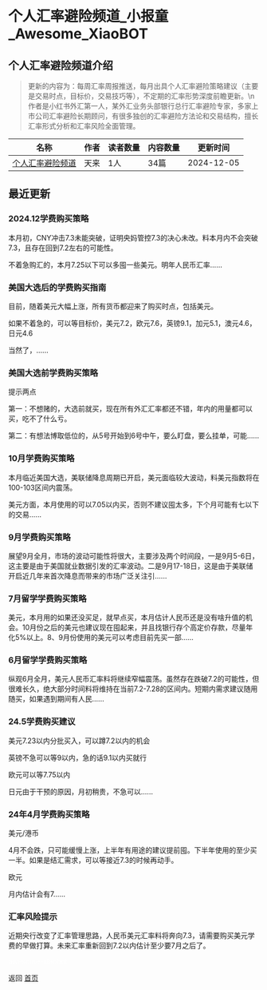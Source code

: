 # 个人汇率避险频道_小报童_Awesome_XiaoBOT

## 个人汇率避险频道介绍
> 更新的内容为：每周汇率周报推送，每月出具个人汇率避险策略建议（主要是交易时点，目标价，交易技巧等），不定期的汇率形势深度前瞻更新。\n作者是小红书外汇第一人，某外汇业务头部银行总行汇率避险专家，多家上市公司汇率避险长期顾问，有很多独创的汇率避险方法论和交易结构，擅长汇率形式分析和汇率风险全面管理。  
  


|名称|作者|读者数量|内容数量|更新时间|
|---|---|---|---|---|
|[个人汇率避险频道](https://xiaobot.net/p/28257?refer=0b133df9-27dc-423b-8101-639049001c13)|天来|1人|34篇|2024-12-05|

## 最近更新
### 2024.12学费购买策略

本月初，CNY冲击7.3未能突破，证明央妈管控7.3的决心未改。料本月内不会突破7.3，且存在回到7.2左右的可能性。

不着急购汇的，本月7.25以下可以多囤一些美元。明年人民币汇率......

### 美国大选后的学费购买指南

目前，随着美元大幅上涨，所有货币都迎来了购买时点，包括美元。

如果不着急的，可以等目标价，美元7.2，欧元7.6，英镑9.1，加元5.1，澳元4.6，日元4.6

当然了，......

### 美国大选前学费购买策略

提示两点

第一：不想赌的，大选前就买，现在所有外汇汇率都还不错，年内的用量都可以买，吃不了什么亏。

第二：有想法博取低位的，从5号开始到6号中午，要么盯盘，要么挂单，可能......

### 10月学费购买策略

本月临近美国大选，美联储降息周期已开启，美元面临较大波动，料美元指数将在100-103区间内震荡。

美元方面，本月使用的可以7.05以内买，否则不建议囤太多，下个月可能有七以下的交易......

### 9月学费购买策略

展望9月全月，市场的波动可能性将很大，主要涉及两个时间段，一是9月5-6日，这主要是由于美国就业数据引发的汇率波动。二是9月17-18日，这是由于美联储开启近几年来首次降息而带来的市场广泛关注引......

### 7月留学学费购买策略

美元，本月用的如果还没买足，就早点买，本月估计人民币还是没有啥升值的机会。10月份之后的美元也建议现在囤起来，并且找银行存个高定价存款，尽量年化5%以上。8、9月份使用的美元可以考虑目前先买一部......

### 6月留学学费购买策略

纵观6月全月，美元人民币汇率料将继续窄幅震荡。虽然存在跌破7.2的可能性，但很难长久，绝大部分时间料将维持在当前7.2-7.28的区间内。短期内需求建议随用随买，如果遇到期间有人民......

### 24.5学费购买建议

美元7.23以内分批买入，可以蹲7.2以内的机会

英镑不急可以等9以内，急的话9.1以内买就行

欧元可以等7.75以内

日元由于干预的原因，月初稍贵，不急可以......

### 24年4月学费购买策略

美元/港币

4月不会跌，只可能缓慢上涨，上半年有用途的建议提前囤。下半年使用的至少买一半。如果是结汇需求，可以等接近7.3的时候再动手。

欧元

月内估计会有7......

### 汇率风险提示

近期央行改变了汇率管理思路，人民币美元汇率料将奔向7.3，请需要购买美元学费的早做打算。未来汇率重新回到7.2以内估计至少要7月之后了。


<a href="https://github.com/Reno9527/awesome-xiaobot" style="color: white; text-decoration: none;">awesome-xiaobot</a>

返回 [首页](../README.md)
